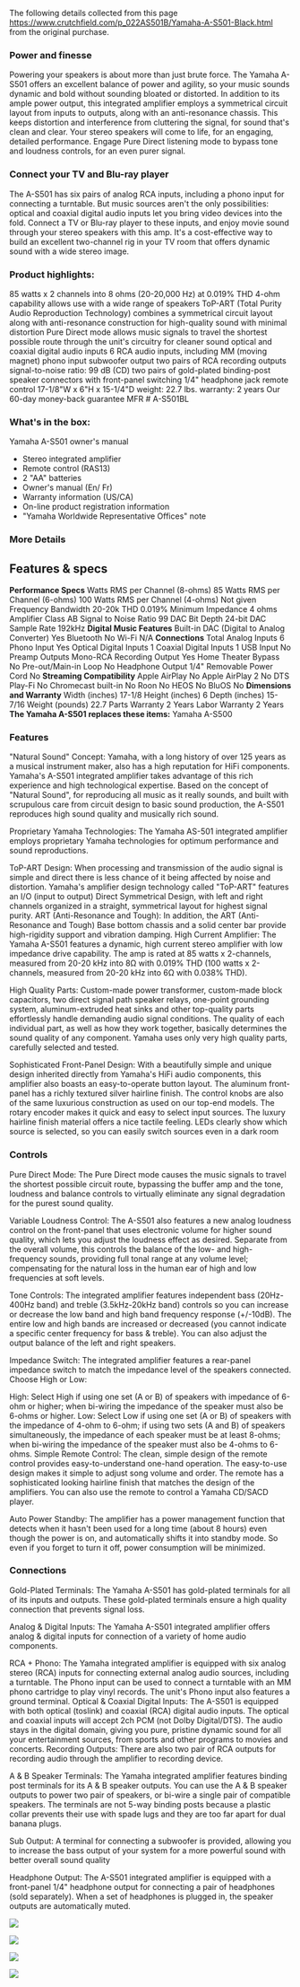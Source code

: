 The following details collected from this page https://www.crutchfield.com/p_022AS501B/Yamaha-A-S501-Black.html from the original purchase.

### Power and finesse

Powering your speakers is about more than just brute force. The Yamaha A-S501 offers an excellent balance of power and agility, so your music sounds dynamic and bold without sounding bloated or distorted. In addition to its ample power output, this integrated amplifier employs a symmetrical circuit layout from inputs to outputs, along with an anti-resonance chassis. This keeps distortion and interference from cluttering the signal, for sound that's clean and clear. Your stereo speakers will come to life, for an engaging, detailed performance. Engage Pure Direct listening mode to bypass tone and loudness controls, for an even purer signal.

### Connect your TV and Blu-ray player

The A-S501 has six pairs of analog RCA inputs, including a phono input for connecting a turntable. But music sources aren't the only possibilities: optical and coaxial digital audio inputs let you bring video devices into the fold. Connect a TV or Blu-ray player to these inputs, and enjoy movie sound through your stereo speakers with this amp. It's a cost-effective way to build an excellent two-channel rig in your TV room that offers dynamic sound with a wide stereo image.

### Product highlights:

85 watts x 2 channels into 8 ohms (20-20,000 Hz) at 0.019% THD
4-ohm capability allows use with a wide range of speakers
ToP-ART (Total Purity Audio Reproduction Technology) combines a symmetrical circuit layout along with anti-resonance construction for high-quality sound with minimal distortion
Pure Direct mode allows music signals to travel the shortest possible route through the unit's circuitry for cleaner sound
optical and coaxial digital audio inputs
6 RCA audio inputs, including MM (moving magnet) phono input
subwoofer output
two pairs of RCA recording outputs
signal-to-noise ratio: 99 dB (CD)
two pairs of gold-plated binding-post speaker connectors with front-panel switching
1/4" headphone jack
remote control
17-1/8"W x 6"H x 15-1/4"D
weight: 22.7 lbs.
warranty: 2 years
Our 60-day money-back guarantee
MFR # A-S501BL

### What's in the box:
Yamaha A-S501 owner's manual
* Stereo integrated amplifier
* Remote control (RAS13)
* 2 "AA" batteries
* Owner's manual (En/ Fr)
* Warranty information (US/CA)
* On-line product registration information
* "Yamaha Worldwide Representative Offices" note

### More Details

## Features & specs
**Performance Specs**
Watts RMS per Channel (8-ohms)	85
Watts RMS per Channel (6-ohms)	100
Watts RMS per Channel (4-ohms)	Not given
Frequency Bandwidth	20-20k
THD	0.019%
Minimum Impedance	4 ohms
Amplifier Class	AB
Signal to Noise Ratio	99
DAC Bit Depth	24-bit
DAC Sample Rate	192kHz
**Digital Music Features**
Built-in DAC (Digital to Analog Converter)	Yes
Bluetooth	No
Wi-Fi	N/A
**Connections**
Total Analog Inputs	6
Phono Input	Yes
Optical Digital Inputs	1
Coaxial Digital Inputs	1
USB Input	No
Preamp Outputs	Mono-RCA
Recording Output	Yes
Home Theater Bypass	No
Pre-out/Main-in Loop	No
Headphone Output	1/4"
Removable Power Cord	No
**Streaming Compatibility**
Apple AirPlay	No
Apple AirPlay 2	No
DTS Play-Fi	No
Chromecast built-in	No
Roon	No
HEOS	No
BluOS	No
**Dimensions and Warranty**
Width (inches)	17-1/8
Height (inches)	6
Depth (inches)	15-7/16
Weight (pounds)	22.7
Parts Warranty	2 Years
Labor Warranty	2 Years
**The Yamaha A-S501 replaces these items:**
Yamaha A-S500

### Features
"Natural Sound" Concept: Yamaha, with a long history of over 125 years as a musical instrument maker, also has a high reputation for HiFi components. Yamaha's A-S501 integrated amplifier takes advantage of this rich experience and high technological expertise. Based on the concept of "Natural Sound", for reproducing all music as it really sounds, and built with scrupulous care from circuit design to basic sound production, the A-S501 reproduces high sound quality and musically rich sound.

Proprietary Yamaha Technologies: The Yamaha AS-501 integrated amplifier employs proprietary Yamaha technologies for optimum performance and sound reproductions.

ToP-ART Design: When processing and transmission of the audio signal is simple and direct there is less chance of it being affected by noise and distortion. Yamaha's amplifier design technology called "ToP-ART" features an I/O (input to output) Direct Symmetrical Design, with left and right channels organized in a straight, symmetrical layout for highest signal purity.
ART (Anti-Resonance and Tough): In addition, the ART (Anti-Resonance and Tough) Base bottom chassis and a solid center bar provide high-rigidity support and vibration damping.
High Current Amplifier: The Yamaha A-S501 features a dynamic, high current stereo amplifier with low impedance drive capability. The amp is rated at 85 watts x 2-channels, measured from 20-20 kHz into 8Ω with 0.019% THD (100 watts x 2-channels, measured from 20-20 kHz into 6Ω with 0.038% THD).

High Quality Parts: Custom-made power transformer, custom-made block capacitors, two direct signal path speaker relays, one-point grounding system, aluminum-extruded heat sinks and other top-quality parts effortlessly handle demanding audio signal conditions. The quality of each individual part, as well as how they work together, basically determines the sound quality of any component. Yamaha uses only very high quality parts, carefully selected and tested.

Sophisticated Front-Panel Design: With a beautifully simple and unique design inherited directly from Yamaha's HiFi audio components, this amplifier also boasts an easy-to-operate button layout. The aluminum front-panel has a richly textured silver hairline finish. The control knobs are also of the same luxurious construction as used on our top-end models. The rotary encoder makes it quick and easy to select input sources. The luxury hairline finish material offers a nice tactile feeling. LEDs clearly show which source is selected, so you can easily switch sources even in a dark room

### Controls

Pure Direct Mode: The Pure Direct mode causes the music signals to travel the shortest possible circuit route, bypassing the buffer amp and the tone, loudness and balance controls to virtually eliminate any signal degradation for the purest sound quality.

Variable Loudness Control: The A-S501 also features a new analog loudness control on the front-panel that uses electronic volume for higher sound quality, which lets you adjust the loudness effect as desired. Separate from the overall volume, this controls the balance of the low- and high- frequency sounds, providing full tonal range at any volume level; compensating for the natural loss in the human ear of high and low frequencies at soft levels.

Tone Controls: The integrated amplifier features independent bass (20Hz-400Hz band) and treble (3.5kHz-20kHz band) controls so you can increase or decrease the low band and high band frequency response (+/-10dB). The entire low and high bands are increased or decreased (you cannot indicate a specific center frequency for bass & treble). You can also adjust the output balance of the left and right speakers.

Impedance Switch: The integrated amplifier features a rear-panel impedance switch to match the impedance level of the speakers connected. Choose High or Low:

High: Select High if using one set (A or B) of speakers with impedance of 6-ohm or higher; when bi-wiring the impedance of the speaker must also be 6-ohms or higher.
Low: Select Low if using one set (A or B) of speakers with the impedance of 4-ohm to 6-ohm; if using two sets (A and B) of speakers simultaneously, the impedance of each speaker must be at least 8-ohms; when bi-wiring the impedance of the speaker must also be 4-ohms to 6-ohms.
Simple Remote Control: The clean, simple design of the remote control provides easy-to-understand one-hand operation. The easy-to-use design makes it simple to adjust song volume and order. The remote has a sophisticated looking hairline finish that matches the design of the amplifiers. You can also use the remote to control a Yamaha CD/SACD player.

Auto Power Standby: The amplifier has a power management function that detects when it hasn't been used for a long time (about 8 hours) even though the power is on, and automatically shifts it into standby mode. So even if you forget to turn it off, power consumption will be minimized.

### Connections

Gold-Plated Terminals: The Yamaha A-S501 has gold-plated terminals for all of its inputs and outputs. These gold-plated terminals ensure a high quality connection that prevents signal loss.

Analog & Digital Inputs: The Yamaha A-S501 integrated amplifier offers analog & digital inputs for connection of a variety of home audio components.

RCA + Phono: The Yamaha integrated amplifier is equipped with six analog stereo (RCA) inputs for connecting external analog audio sources, including a turntable. The Phono input can be used to connect a turntable with an MM phono cartridge to play vinyl records. The unit's Phono input also features a ground terminal.
Optical & Coaxial Digital Inputs: The A-S501 is equipped with both optical (toslink) and coaxial (RCA) digital audio inputs. The optical and coaxial inputs will accept 2ch PCM (not Dolby Digital/DTS). The audio stays in the digital domain, giving you pure, pristine dynamic sound for all your entertainment sources, from sports and other programs to movies and concerts.
Recording Outputs: There are also two pair of RCA outputs for recording audio through the amplifier to recording device.

A & B Speaker Terminals: The Yamaha integrated amplifier features binding post terminals for its A & B speaker outputs. You can use the A & B speaker outputs to power two pair of speakers, or bi-wire a single pair of compatible speakers. The terminals are not 5-way binding posts because a plastic collar prevents their use with spade lugs and they are too far apart for dual banana plugs.

Sub Output: A terminal for connecting a subwoofer is provided, allowing you to increase the bass output of your system for a more powerful sound with better overall sound quality

Headphone Output: The A-S501 integrated amplifier is equipped with a front-panel 1/4" headphone output for connecting a pair of headphones (sold separately). When a set of headphones is plugged in, the speaker outputs are automatically muted.

![](images/yamaha-a-S501/g022AS501B-b.jpg)

![](images/yamaha-a-S501/g022AS501B-f.jpg)

![](images/yamaha-a-S501/g022AS501B-o_C12075.jpg)

![](images/yamaha-a-S501/g022AS501B-R.jpg)